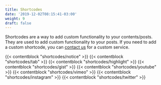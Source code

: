 ```yaml
---
title: Shortcodes
date: '2019-12-02T08:15:41-03:00'
weight: 9
draft: false
---
```


Shortcodes are a way to add custom functionality to your contents/posts. They are used to add custom functionality to your posts. If you need to add a custom shortcode, you can [contact us](https://gethugothemes.com/services) for a custom service.

{{< contentblock "shortcodes/notice" >}}
{{< contentblock "shortcodes/tab" >}}
{{< contentblock "shortcodes/highlight" >}}
{{< contentblock "shortcodes/gist" >}}
{{< contentblock "shortcodes/youtube" >}}
{{< contentblock "shortcodes/vimeo" >}}
{{< contentblock "shortcodes/instagram" >}}
{{< contentblock "shortcodes/twitter" >}}

